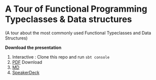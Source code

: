 # A Tour of Functional Programming Typeclasses & Data structures #
(A tour about the most commonly used Functional Typeclasses and Data Structures)

**Download the presentation**

1. Interactive : Clone this repo and run `sbt console`
2. [PDF](presentation.pdf) Download
3. [MD](presentation.md)
4. [SpeakerDeck](https://speakerdeck.com/raulraja/functional-typeclasses-tour)
